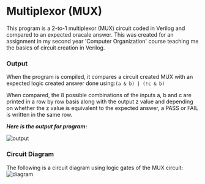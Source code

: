 
# Multiplexor (MUX)

This program is a 2-to-1 multiplexor (MUX) circuit coded in Verilog and compared 
to an expected oracale answer. This was created for an assignment in
my second year 'Computer Organization' course teaching me the basics of circuit
creation in Verilog.

### Output
When the program is compiled, it compares a circuit created MUX with an expected
logic created answer done using:` (a & b) | (!c & b) `

When compared, the 8 possible combinations of the inputs a, b and c are printed in a row by row basis along with the output z value
and depending on whether the z value is equivalent to the expected answer, a PASS or FAIL is written in the same row.


***Here is the output for program:***

![output](https://i.imgur.com/W77r3jf.png)



### Circuit Diagram
The following is a circuit diagram using logic gates of the MUX circuit:
![diagram](https://i.imgur.com/k3TdmMN.png)

